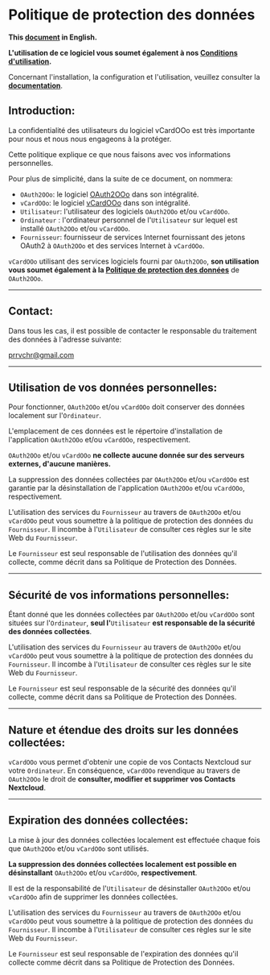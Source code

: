# Politique de protection des données

**This [document][1] in English.**

**L'utilisation de ce logiciel vous soumet également à nos [Conditions d'utilisation][2].**

Concernant l'installation, la configuration et l'utilisation, veuillez consulter la **[documentation][3]**.

## Introduction:

La confidentialité des utilisateurs du logiciel vCardOOo est très importante pour nous et nous nous engageons à la protéger.

Cette politique explique ce que nous faisons avec vos informations personnelles.

Pour plus de simplicité, dans la suite de ce document, on nommera:
- `OAuth2OOo`: le logiciel [OAuth2OOo][4] dans son intégralité.
- `vCardOOo`: le logiciel [vCardOOo][5] dans son intégralité.
- `Utilisateur`: l'utilisateur des logiciels `OAuth2OOo` et/ou `vCardOOo`.
- `Ordinateur` : l'ordinateur personnel de l'`Utilisateur` sur lequel est installé `OAuth2OOo` et/ou `vCardOOo`.
- `Fournisseur`: fournisseur de services Internet fournissant des jetons OAuth2 à `OAuth2OOo` et des services Internet à `vCardOOo`.

`vCardOOo` utilisant des services logiciels fourni par `OAuth2OOo`, **son utilisation vous soumet également à la [Politique de protection des données][6]** de `OAuth2OOo`.

___
## Contact:

Dans tous les cas, il est possible de contacter le responsable du traitement des données à l'adresse suivante:

prrvchr@gmail.com

___
## Utilisation de vos données personnelles:

Pour fonctionner, `OAuth2OOo` et/ou `vCardOOo` doit conserver des données localement sur l'`Ordinateur`.

L'emplacement de ces données est le répertoire d'installation de l'application `OAuth2OOo` et/ou `vCardOOo`, respectivement.

`OAuth2OOo` et/ou `vCardOOo` **ne collecte aucune donnée sur des serveurs externes, d'aucune manières.**

La suppression des données collectées par `OAuth2OOo` et/ou `vCardOOo` est garantie par la désinstallation de l'application `OAuth2OOo` et/ou `vCardOOo`, respectivement.

L'utilisation des services du `Fournisseur` au travers de `OAuth2OOo` et/ou `vCardOOo` peut vous soumettre à la politique de protection des données du `Fournisseur`. Il incombe à l'`Utilisateur` de consulter ces règles sur le site Web du `Fournisseur`.

Le `Fournisseur` est seul responsable de l'utilisation des données qu'il collecte, comme décrit dans sa Politique de Protection des Données.

___
## Sécurité de vos informations personnelles:

Étant donné que les données collectées par `OAuth2OOo` et/ou `vCardOOo` sont situées sur l'`Ordinateur`, **seul l'**`Utilisateur` **est responsable de la sécurité des données collectées**.

L'utilisation des services du `Fournisseur` au travers de `OAuth2OOo` et/ou `vCardOOo` peut vous soumettre à la politique de protection des données du `Fournisseur`. Il incombe à l'`Utilisateur` de consulter ces règles sur le site Web du `Fournisseur`.

Le `Fournisseur` est seul responsable de la sécurité des données qu'il collecte, comme décrit dans sa Politique de Protection des Données.

___
## Nature et étendue des droits sur les données collectées:

`vCardOOo` vous permet d'obtenir une copie de vos Contacts Nextcloud sur votre `Ordinateur`. En conséquence, `vCardOOo` revendique au travers de `OAuth2OOo` le droit de **consulter, modifier et supprimer vos Contacts Nextcloud**.

___
## Expiration des données collectées:

La mise à jour des données collectées localement est effectuée chaque fois que `OAuth2OOo` et/ou `vCardOOo` sont utilisés.

**La suppression des données collectées localement est possible en désinstallant** `OAuth2OOo` et/ou `vCardOOo`, **respectivement**.

Il est de la responsabilité de l'`Utilisateur` de désinstaller `OAuth2OOo` et/ou `vCardOOo` afin de supprimer les données collectées.

L'utilisation des services du `Fournisseur` au travers de `OAuth2OOo` et/ou `vCardOOo` peut vous soumettre à la politique de protection des données du `Fournisseur`. Il incombe à l'`Utilisateur` de consulter ces règles sur le site Web du `Fournisseur`.

Le `Fournisseur` est seul responsable de l'expiration des données qu'il collecte comme décrit dans sa Politique de Protection des Données.

[1]: <https://prrvchr.github.io/vCardOOo/source/vCardOOo/registration/PrivacyPolicy_en>
[2]: <https://prrvchr.github.io/vCardOOo/source/vCardOOo/registration/TermsOfUse_fr>
[3]: <https://prrvchr.github.io/vCardOOo/README_fr>
[4]: <https://github.com/prrvchr/OAuth2OOo/raw/master/OAuth2OOo.oxt>
[5]: <https://github.com/prrvchr/vCardOOo/raw/master/vCardOOo.oxt>
[6]: <https://prrvchr.github.io/OAuth2OOo/source/OAuth2OOo/registration/PrivacyPolicy_fr>
